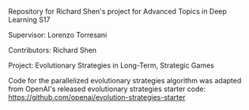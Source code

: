 Repository for Richard Shen's project for Advanced Topics in Deep Learning S17

Supervisor: Lorenzo Torresani 

Contributors: Richard Shen 

Project: Evolutionary Strategies in Long-Term, Strategic Games 

Code for the parallelized evolutionary strategies algorithm was adapted from OpenAI's released evolutionary strategies starter code: https://github.com/openai/evolution-strategies-starter

